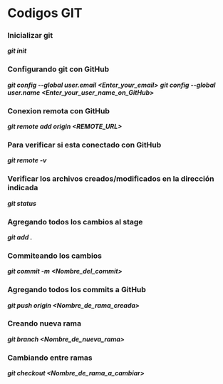 # Codigos GIT
 
### **Inicializar git**
**_git init_**
 
### Configurando git con GitHub
**_git config --global user.email <Enter_your_email>_**
**_git config --global user.name <Enter_your_user_name_on_GitHub>_**
  
### Conexion remota con GitHub
**_git remote add origin  <REMOTE_URL>_**
  
### Para verificar si esta conectado con GitHub
**_git remote -v_**
  
### Verificar los archivos creados/modificados en la dirección indicada
**_git status_**
 
### Agregando todos los cambios al stage
**_git add ._**
 
### Commiteando los cambios
**_git commit -m <Nombre_del_commit>_**
  
### Agregando todos los commits a GitHub
**_git push origin <Nombre_de_rama_creada>_**
   
### Creando nueva rama
**_git branch <Nombre_de_nueva_rama>_**
   
### Cambiando entre ramas
**_git checkout <Nombre_de_rama_a_cambiar>_**
